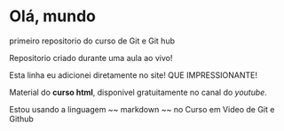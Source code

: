 # Olá, mundo
 primeiro repositorio do curso de Git e Git hub

 Repositorio criado durante uma aula ao vivo!
 
 Esta linha eu adicionei diretamente no site! QUE IMPRESSIONANTE!
 
 Material do **curso html**, disponivel gratuitamente no canal do *youtube*.
 
 Estou usando a linguagem ~~ markdown ~~ no Curso em Video de Git e Github 
